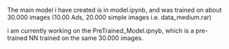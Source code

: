 The main model i have created is in model.ipynb, and was trained on about 30.000 images (10.00 Ads, 20.000 simple images i.e. data_medium.rar)

i am currently working on the PreTrained_Model.ipnyb, which is a pre-trained NN trained on the same 30.000 images.

